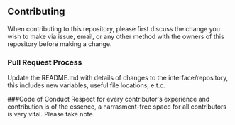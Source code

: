 ## Contributing
When contributing to this repository, please first discuss the change you wish to make via issue, email, or any other method with the owners of this repository before making a change.

### Pull Request Process
Update the README.md with details of changes to the interface/repository, this includes new variables, useful file locations, e.t.c.

###Code of Conduct
Respect for every contributor's experience and contribution is of the essence, a harrasment-free space for all contributors is very vital. Please take note.
